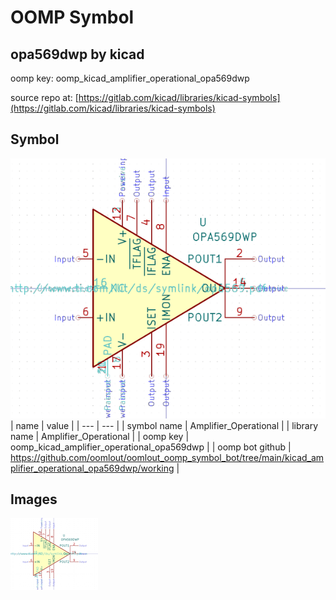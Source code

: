 # OOMP Symbol  
## opa569dwp  by kicad  
  
oomp key: oomp_kicad_amplifier_operational_opa569dwp  
  
source repo at: [https://gitlab.com/kicad/libraries/kicad-symbols](https://gitlab.com/kicad/libraries/kicad-symbols)  
## Symbol  
  
[![working.png](working_600.png)](working.png)  
| name | value | 
| --- | --- | 
| symbol name | Amplifier_Operational | 
| library name | Amplifier_Operational | 
| oomp key | oomp_kicad_amplifier_operational_opa569dwp | 
| oomp bot github | https://github.com/oomlout/oomlout_oomp_symbol_bot/tree/main/kicad_amplifier_operational_opa569dwp/working | 
## Images  
  
[![working.png](working_140.png)](working.png)  

